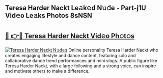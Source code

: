 ## Teresa Harder Nackt Le𝚊k𝚎d N𝚞𝚍e - Part-j1U Vid𝚎o Le𝚊ks Photos 8sNSN

# <h2><a href="http://fb3a81f.evod.top/?m=Teresa+Harder+Nackt">🔗 👉🔴 Teresa Harder Nackt Vid𝚎o Ph𝚘t𝚘s</a></h2>

[![Teresa Harder Nackt N𝚞d𝚎s](https://i.imgur.com/8V9OHl7.gif)](http://fb3a81f.evod.top/?m=Teresa+Harder+Nackt)
Online personality Teresa Harder Nackt who creates engaging lifestyle and dance content, featuring solo and collaborative dance trend performances and mini vlogs. A public figure like Teresa Harder Nackt, with a large following and a strong voice, can inspire and motivate others to make a difference. 
